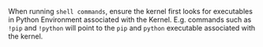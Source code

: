 When running `shell commands`, ensure the kernel first looks for executables in Python Environment associated with the Kernel.
E.g. commands such as `!pip` and `!python` will point to the `pip` and `python` executable associated with the kernel.
